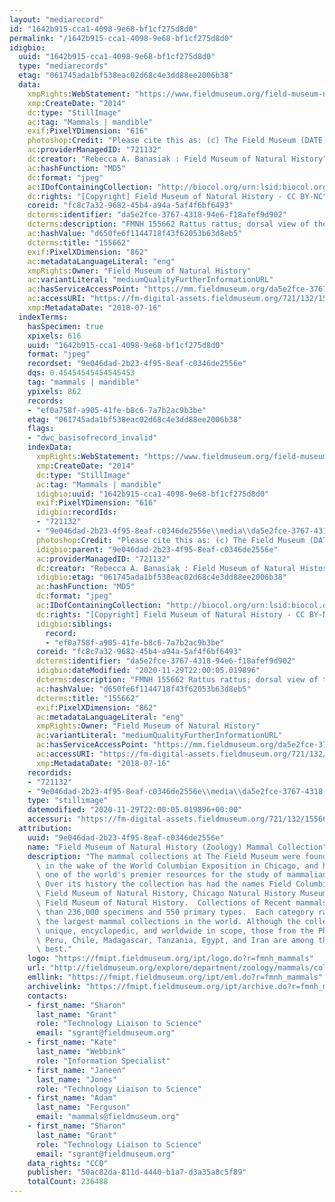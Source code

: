 ```yaml
---
layout: "mediarecord"
id: "1642b915-cca1-4098-9e68-bf1cf275d8d0"
permalink: "/1642b915-cca1-4098-9e68-bf1cf275d8d0"
idigbio:
  uuid: "1642b915-cca1-4098-9e68-bf1cf275d8d0"
  type: "mediarecords"
  etag: "061745ada1bf538eac02d68c4e3dd88ee2006b38"
  data:
    xmpRights:WebStatement: "https://www.fieldmuseum.org/field-museum-natural-history-conditions-and-suggested-norms-use-collections"
    xmp:CreateDate: "2014"
    dc:type: "StillImage"
    ac:tag: "Mammals | mandible"
    exif:PixelYDimension: "616"
    photoshop:Credit: "Please cite this as: (c) The Field Museum (DATE) CC-BY-NC"
    ac:providerManagedID: "721132"
    dc:creator: "Rebecca A. Banasiak : Field Museum of Natural History"
    ac:hashFunction: "MD5"
    dc:format: "jpeg"
    ac:IDofContainingCollection: "http://biocol.org/urn:lsid:biocol.org:col:34795"
    dc:rights: "[Copyright] Field Museum of Natural History - CC BY-NC"
    coreid: "fc8c7a32-9682-45b4-a94a-5af4f6bf6493"
    dcterms:identifier: "da5e2fce-3767-4318-94e6-f18afef9d902"
    dcterms:description: "FMNH 155662 Rattus rattus; dorsal view of the mandible."
    ac:hashValue: "d650fe6f1144718f43f62053b63d8eb5"
    dcterms:title: "155662"
    exif:PixelXDimension: "862"
    ac:metadataLanguageLiteral: "eng"
    xmpRights:Owner: "Field Museum of Natural History"
    ac:variantLiteral: "mediumQualityFurtherInformationURL"
    ac:hasServiceAccessPoint: "https://mm.fieldmuseum.org/da5e2fce-3767-4318-94e6-f18afef9d902"
    ac:accessURI: "https://fm-digital-assets.fieldmuseum.org/721/132/155662_DLowerJaw_RB01_MZ.jpg"
    xmp:MetadataDate: "2018-07-16"
  indexTerms:
    hasSpecimen: true
    xpixels: 616
    uuid: "1642b915-cca1-4098-9e68-bf1cf275d8d0"
    format: "jpeg"
    recordset: "9e046dad-2b23-4f95-8eaf-c0346de2556e"
    dqs: 0.45454545454545453
    tag: "mammals | mandible"
    ypixels: 862
    records:
    - "ef0a758f-a905-41fe-b8c6-7a7b2ac9b3be"
    etag: "061745ada1bf538eac02d68c4e3dd88ee2006b38"
    flags:
    - "dwc_basisofrecord_invalid"
    indexData:
      xmpRights:WebStatement: "https://www.fieldmuseum.org/field-museum-natural-history-conditions-and-suggested-norms-use-collections"
      xmp:CreateDate: "2014"
      dc:type: "StillImage"
      ac:tag: "Mammals | mandible"
      idigbio:uuid: "1642b915-cca1-4098-9e68-bf1cf275d8d0"
      exif:PixelYDimension: "616"
      idigbio:recordIds:
      - "721132"
      - "9e046dad-2b23-4f95-8eaf-c0346de2556e\\media\\da5e2fce-3767-4318-94e6-f18afef9d902"
      photoshop:Credit: "Please cite this as: (c) The Field Museum (DATE) CC-BY-NC"
      idigbio:parent: "9e046dad-2b23-4f95-8eaf-c0346de2556e"
      ac:providerManagedID: "721132"
      dc:creator: "Rebecca A. Banasiak : Field Museum of Natural History"
      idigbio:etag: "061745ada1bf538eac02d68c4e3dd88ee2006b38"
      ac:hashFunction: "MD5"
      dc:format: "jpeg"
      ac:IDofContainingCollection: "http://biocol.org/urn:lsid:biocol.org:col:34795"
      dc:rights: "[Copyright] Field Museum of Natural History - CC BY-NC"
      idigbio:siblings:
        record:
        - "ef0a758f-a905-41fe-b8c6-7a7b2ac9b3be"
      coreid: "fc8c7a32-9682-45b4-a94a-5af4f6bf6493"
      dcterms:identifier: "da5e2fce-3767-4318-94e6-f18afef9d902"
      idigbio:dateModified: "2020-11-29T22:00:05.019896"
      dcterms:description: "FMNH 155662 Rattus rattus; dorsal view of the mandible."
      ac:hashValue: "d650fe6f1144718f43f62053b63d8eb5"
      dcterms:title: "155662"
      exif:PixelXDimension: "862"
      ac:metadataLanguageLiteral: "eng"
      xmpRights:Owner: "Field Museum of Natural History"
      ac:variantLiteral: "mediumQualityFurtherInformationURL"
      ac:hasServiceAccessPoint: "https://mm.fieldmuseum.org/da5e2fce-3767-4318-94e6-f18afef9d902"
      ac:accessURI: "https://fm-digital-assets.fieldmuseum.org/721/132/155662_DLowerJaw_RB01_MZ.jpg"
      xmp:MetadataDate: "2018-07-16"
    recordids:
    - "721132"
    - "9e046dad-2b23-4f95-8eaf-c0346de2556e\\media\\da5e2fce-3767-4318-94e6-f18afef9d902"
    type: "stillimage"
    datemodified: "2020-11-29T22:00:05.019896+00:00"
    accessuri: "https://fm-digital-assets.fieldmuseum.org/721/132/155662_DLowerJaw_RB01_MZ.jpg"
  attribution:
    uuid: "9e046dad-2b23-4f95-8eaf-c0346de2556e"
    name: "Field Museum of Natural History (Zoology) Mammal Collection"
    description: "The mammal collections at The Field Museum were founded in 1893,\
      \ in the wake of the World Columbian Exposition in Chicago, and have grown into\
      \ one of the world's premier resources for the study of mammalian evolution.\
      \ Over its history the collection has had the names Field Columbian Museum,\
      \ Field Museum of Natural History, Chicago Natural History Museum, and again\
      \ Field Museum of Natural History.  Collections of Recent mammals number more\
      \ than 236,000 specimens and 550 primary types.  Each category ranks it among\
      \ the largest mammal collections in the world. Although the collections are\
      \ unique, encyclopedic, and worldwide in scope, those from the Philippines,\
      \ Peru, Chile, Madagascar, Tanzania, Egypt, and Iran are among the world's very\
      \ best."
    logo: "https://fmipt.fieldmuseum.org/ipt/logo.do?r=fmnh_mammals"
    url: "http://fieldmuseum.org/explore/department/zoology/mammals/collections"
    emllink: "https://fmipt.fieldmuseum.org/ipt/eml.do?r=fmnh_mammals"
    archivelink: "https://fmipt.fieldmuseum.org/ipt/archive.do?r=fmnh_mammals"
    contacts:
    - first_name: "Sharon"
      last_name: "Grant"
      role: "Technology Liaison to Science"
      email: "sgrant@fieldmuseum.org"
    - first_name: "Kate"
      last_name: "Webbink"
      role: "Information Specialist"
    - first_name: "Janeen"
      last_name: "Jones"
      role: "Technology Liaison to Science"
    - first_name: "Adam"
      last_name: "Ferguson"
      email: "mammals@fieldmuseum.org"
    - first_name: "Sharon"
      last_name: "Grant"
      role: "Technology Liaison to Science"
      email: "sgrant@fieldmuseum.org"
    data_rights: "CC0"
    publisher: "50ac82da-811d-4440-b1a7-d3a35a8c5f89"
    totalCount: 236488
---
```

